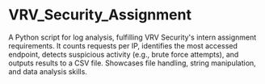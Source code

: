 # VRV_Security_Assignment
A Python script for log analysis, fulfilling VRV Security's intern assignment requirements. It counts requests per IP, identifies the most accessed endpoint, detects suspicious activity (e.g., brute force attempts), and outputs results to a CSV file. Showcases file handling, string manipulation, and data analysis skills.
